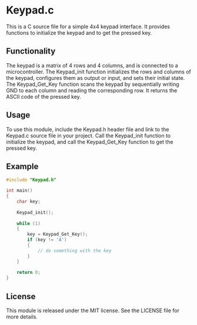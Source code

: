 # Keypad.c

This is a C source file for a simple 4x4 keypad interface. It provides functions to initialize the keypad and to get the pressed key.

## Functionality

The keypad is a matrix of 4 rows and 4 columns, and is connected to a microcontroller. The Keypad_init function initializes the rows and columns of the keypad, configures them as output or input, and sets their initial state. The Keypad_Get_Key function scans the keypad by sequentially writing GND to each column and reading the corresponding row. It returns the ASCII code of the pressed key.

## Usage

To use this module, include the Keypad.h header file and link to the Keypad.c source file in your project. Call the Keypad_init function to initialize the keypad, and call the Keypad_Get_Key function to get the pressed key.

## Example

```c
#include "Keypad.h"

int main()
{
    char key;
    
    Keypad_init();
    
    while (1)
    {
        key = Keypad_Get_Key();
        if (key != 'A')
        {
            // do something with the key
        }
    }
    
    return 0;
}
```

## License

This module is released under the MIT license. See the LICENSE file for more details.